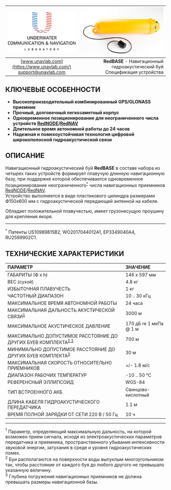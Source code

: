 <div style="page-break-after: always;"></div>

| ![logo](/documentation/sm_logo.png) | ![logo](/documentation/def_redbase_yellow.png) |
| :---: | ---: |
| [www.unavlab.com](https://www.unavlab.com/) <br/> [support@unavlab.com](mailto:support@unavlab.com) | **RedBASE** - Навигационный гидроакустический буй <br/> Спецификация устройства |

## КЛЮЧЕВЫЕ ОСОБЕННОСТИ

* **Высокопроизводительный комбинированный GPS/GLONASS приемник**
* **Прочный, долговечный легкозаметный корпус**
* **Одновременное позиционирование для неограниченного числа устройств [RedNODE](RedNODE_Specification_ru.md)/[RedNAV](RedNAV_Specification_ru.md)**
* **Длительное время автономной работы до 24 часов**
* **Надежная и помехоустойчивая технология цифровой широкополосной гидроакустической связи**

## ОПИСАНИЕ

Навигационный гидроакустический буй **RedBASE** в составе набора из четырех таких устройств формирует плавучую длинную навигационную базу, 
при поддержке которой обеспечивается одновременное позиционирование неограниченного<sup>[*](#footnote_a1)</sup> числа навигационных приемников [RedNODE](RedNODE_Specification_ru.md)/[RedNAV](RedNAV_Specification_en.md).  
Устройство выполняется в виде пластикового цилиндра размерами Ф150х600 мм с гидроакустической передающей антенной на кабеле.

Обладает положительной плавучестью, имеет грузонесущую проушину для крепления якоря.

_________
<a name="footnote_a1"><sup>*</sup></a> Патенты US10989815B2, WO2017044012A1, EP3349040A4, RU2599902C1.  

<div style="page-break-after: always;"></div>

## ТЕХНИЧЕСКИЕ ХАРАКТЕРИСТИКИ

| ПАРАМЕТР | ЗНАЧЕНИЕ |
| :--- | :--- |
| ГАБАРИТЫ (Ф х h) | 146 x 597 мм |
| ВЕС (сухой) | 4.8 кг |
| ИЗБЫТОЧНАЯ ПЛАВУЧЕСТЬ | 1 кг |
| ЧАСТОТНЫЙ ДИАПАЗОН | 10 .. 30 кГц |
| МАКСИМАЛЬНОЕ ВРЕМЯ АВТОНОМНОЙ РАБОТЫ | 24 часа |
| МАКСИМАЛЬНАЯ ДАЛЬНОСТЬ АКУСТИЧЕСКОЙ СВЯЗИ<sup>[1](#footnote1)</sup> | 3000 м |
| МАКСИМАЛЬНОЕ АКУСТИЧЕСКОЕ ДАВЛЕНИЕ | 170 дБ re 1 мкПа @ 1 м |
| МАКСИМАЛЬНО ДОПУСТИМОЕ РАССТОЯНИЕ ДО ДРУГИХ БУЕВ КОМПЛЕКТА<sup>[2](#footnote2),[3](#footnote3)</sup> | 700 м |
| МИНИМАЛЬНО ДОПУСТИМОЕ РАССТОЯНИЕ ДО ДРУГИХ БУЕВ КОМПЛЕКТА<sup>[3](#footnote3)</sup> | 30 м |
| МАКСИМАЛЬНАЯ СКОРОСТЬ ОТНОСИТЕЛЬНО ПРИЕМНИКОВ | +/- 1.8 м/с  |
| ДИАПАЗОН РАБОЧИХ ТЕМПЕРАТУР | -10 .. 50 °С |
| РЕФЕРЕНСНЫЙ ЭЛЛИПСОИД | WGS-84 |
| ТИП ВСТРОЕННОГО АКБ | Свинцово-кислотный |
| ДЛИНА КАБЕЛЯ ГИДРОАКУСТИЧЕСКОГО ПЕРЕДАТЧИКА | 1.1 м |
| ВРЕМЯ ПОЛНОЙ ЗАРЯДКИ ОТ СЕТИ 220 В / 50 Гц | 10 ч |

________________
<a name="footnote1"><sup>1</sup></a> Параметр, определяющий максимальную дальность, на которой возможен прием сигнала, исходя из 
электроакустических параметров передатчика и приемника, пространственного убывания интенсивности звуковой энергии, затухания в среде 
и уровня гидроакустических помех.  
<a name="footnote2"><sup>2</sup></a> Буи располагаются на поверхности воды выпуклым многоугольником так, чтобы расстояние от каждого буя 
до любого другого не превышало указанную величину.  
<a name="footnote3"><sup>3</sup></a> Глубина погружения навигационных приемников не должна превышать размеры навигационной базы.  

<div style="page-break-after: always;"></div>
